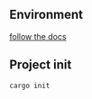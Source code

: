 ## Environment
[follow the docs](https://docs.google.com/document/d/e/2PACX-1vQO7MSt_JINcGItO4-aIH-FQE9xN_Ssa6zQXC93f0e7W5g7ECny57w3E2M9-fdTdU5Ne1R-Kt9g8_EB/pub)


## Project init
```
cargo init
```



